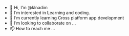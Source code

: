 - 👋 Hi, I’m @klnadim
- 👀 I’m interested in Learning and coding.
- 🌱 I’m currently learning Cross platform app development
- 💞️ I’m looking to collaborate on ...
- 📫 How to reach me ...

<!---
klnadim/klnadim is a ✨ special ✨ repository because its `README.md` (this file) appears on your GitHub profile.
You can click the Preview link to take a look at your changes.
--->
